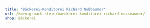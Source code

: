 ```yaml
---
title: "Bäckerei-Konditorei Richard Nußbaumer"
url: /koenigsbach-stein/baeckerei-konditorei-richard-nussbaumer/
shop: Bäckerei
---
```

